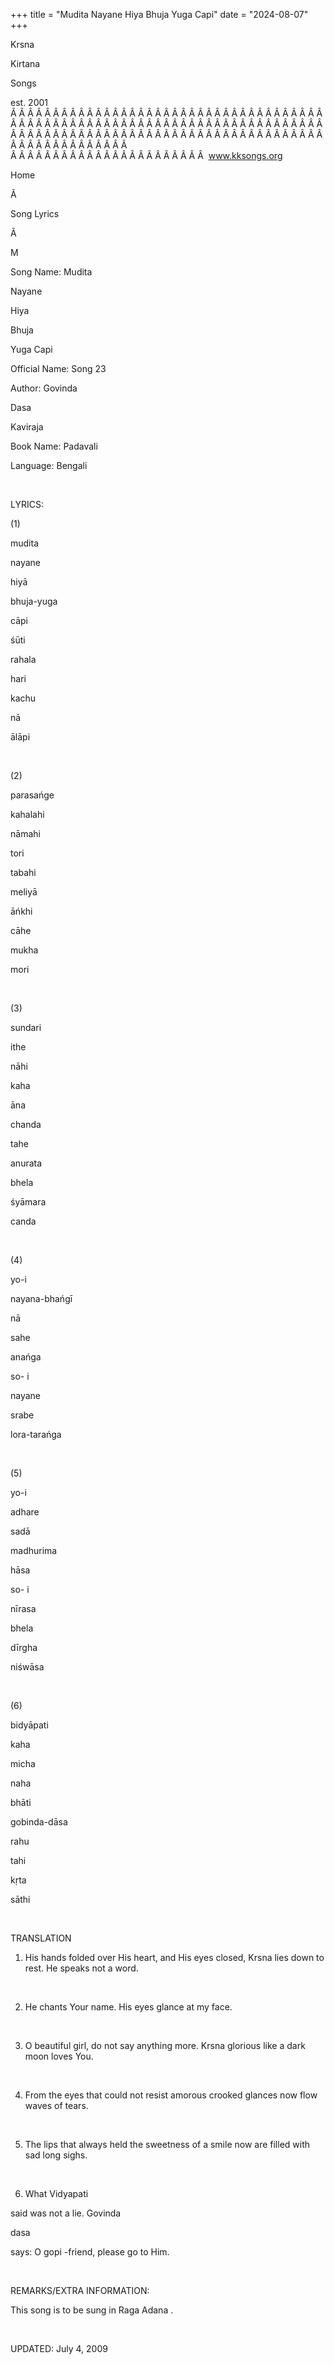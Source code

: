 +++ 
title = "Mudita Nayane Hiya Bhuja Yuga Capi"
date = "2024-08-07"
+++

Krsna
 
Kirtana
 
Songs

est. 2001
Â Â Â Â Â Â Â Â Â Â Â Â Â Â Â Â Â Â Â Â Â Â Â Â Â Â Â Â Â Â Â Â Â Â Â Â Â Â Â Â Â Â Â Â Â Â Â Â Â Â Â Â Â Â Â Â Â Â Â Â Â Â Â Â Â Â Â Â Â Â Â Â Â Â Â Â Â Â Â Â Â Â Â Â Â Â Â Â Â Â Â Â Â Â Â Â Â Â Â Â Â Â Â Â Â Â Â Â Â Â Â Â Â Â Â Â Â Â Â Â Â Â Â Â Â  
Â Â Â Â Â Â Â Â Â Â Â Â Â Â Â Â Â Â Â Â Â Â Â  
www.kksongs.org








Home


Ã 
 
Song Lyrics
 
Ã 
 
M


Song Name: 
Mudita
 
Nayane
 
Hiya
 
Bhuja

Yuga 
Capi


Official Name: Song 23


Author: 
Govinda
 
Dasa
 
Kaviraja


Book Name: 
Padavali


Language: 
Bengali


 


LYRICS:


(1)


mudita
 
nayane
 
hiyā
 
bhuja-yuga
 
cāpi


śūti
 
rahala
 
hari
 
kachu


nā
 
ālāpi


 


(2)


parasańge
 
kahalahi
 
nāmahi
 
tori


tabahi
 
meliyā
 
āńkhi
 
cāhe
 
mukha
 
mori


 


(3)


sundari
 
ithe
 
nāhi
 
kaha
 
āna
 
chanda


tahe
 
anurata
 
bhela
 
śyāmara


canda


 


(4)


yo-i
 
nayana-bhańgī
 
nā
 
sahe
 
anańga


so-
i
 
nayane
 
srabe
 
lora-tarańga


 


(5)


yo-i
 
adhare
 
sadā
 
madhurima
 
hāsa


so-
i
 
nīrasa
 
bhela
 
dīrgha
 
niśwāsa


 


(6)


bidyāpati
 
kaha
 
micha
 
naha


bhāti


gobinda-dāsa


rahu
 
tahi
 
kṛta
 
sāthi


 


TRANSLATION


1) His hands folded over
His heart, and His eyes closed, 
Krsna
 lies down to
rest. He speaks not a word.


 


2) He chants Your name. His
eyes glance at my face.


 


3) O beautiful girl, do not
say anything more. 
Krsna
 glorious like a dark moon
loves You.


 


4) From the eyes that could
not resist amorous crooked glances now flow waves of tears.


 


5) The lips that always
held the sweetness of a smile now are filled with sad long sighs.


 


6) What 
Vidyapati

said was not a lie. 
Govinda
 
dasa

says: O 
gopi
-friend, please go to Him.


 


REMARKS/EXTRA INFORMATION:


This
song is to be sung in Raga 
Adana
.


 


UPDATED:
 July 4, 2009